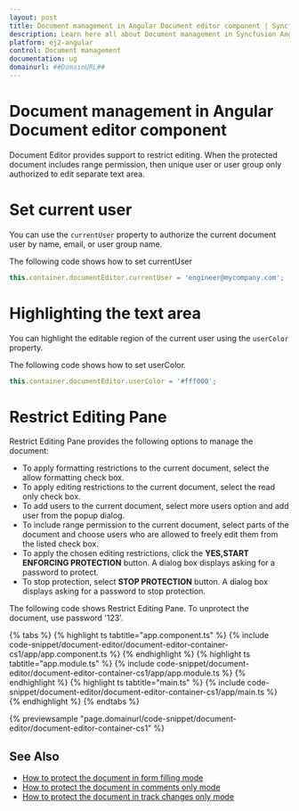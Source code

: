 ```yaml
---
layout: post
title: Document management in Angular Document editor component | Syncfusion
description: Learn here all about Document management in Syncfusion Angular Document editor component of Syncfusion Essential JS 2 and more.
platform: ej2-angular
control: Document management 
documentation: ug
domainurl: ##DomainURL##
---
```


# Document management in Angular Document editor component

Document Editor provides support to restrict editing. When the protected document includes range permission, then unique user or user group only authorized to edit separate text area.

# Set current user

You can use the `currentUser` property to authorize the current document user by name, email, or user group name.

The following code shows how to set currentUser

```typescript
this.container.documentEditor.currentUser = 'engineer@mycompany.com';
```

# Highlighting the text area

You can highlight the editable region of the current user using the `userColor` property.

The following code shows how to set userColor.

```typescript
this.container.documentEditor.userColor = '#fff000';
```

# Restrict Editing Pane

Restrict Editing Pane provides the following options to manage the document:
* To apply formatting restrictions to the current document, select the allow formatting check box.
* To apply editing restrictions to the current document, select the read only check box.
* To add users to the current document, select more users option and add user from the popup dialog.
* To include range permission to the current document, select parts of the document and choose users who are allowed to freely edit them from the listed check box.
* To apply the chosen editing restrictions, click the **YES,START ENFORCING PROTECTION** button. A dialog box displays asking for a   password to protect.
* To stop protection, select **STOP PROTECTION** button. A dialog box displays asking for a password to stop protection.

The following code shows Restrict Editing Pane. To unprotect the document, use password '123'.

{% tabs %}
{% highlight ts tabtitle="app.component.ts" %}
{% include code-snippet/document-editor/document-editor-container-cs1/app/app.component.ts %}
{% endhighlight %}
{% highlight ts tabtitle="app.module.ts" %}
{% include code-snippet/document-editor/document-editor-container-cs1/app/app.module.ts %}
{% endhighlight %}
{% highlight ts tabtitle="main.ts" %}
{% include code-snippet/document-editor/document-editor-container-cs1/app/main.ts %}
{% endhighlight %}
{% endtabs %}
  
{% previewsample "page.domainurl/code-snippet/document-editor/document-editor-container-cs1" %}

## See Also

* [How to protect the document in form filling mode](../document-editor/form-fields/#protect-the-document-in-form-filling-mode)
* [How to protect the document in comments only mode](../document-editor/comments/#protect-the-document-in-comments-only-mode)
* [How to protect the document in track changes only mode](../document-editor/track-changes/#protect-the-document-in-track-changes-only-mode)